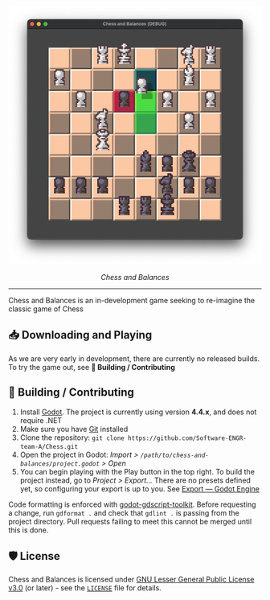 <p align="center">
  <picture>
    <img alt="Gameplay Screenshot" src="./media/gameplay.png">
  </picture>
</p>

<p align="center">
  <i>Chess and Balances</i>
</p>

---

Chess and Balances is an in-development game seeking to re-imagine the classic game of Chess

## 📥 Downloading and Playing

As we are very early in development, there are currently no released builds. To try the game out, see **🔧 Building / Contributing**

## 🔧 Building / Contributing

1. Install [Godot](https://godotengine.org/). The project is currently using version **4.4.x**, and does not require .NET
2. Make sure you have [Git](https://git-scm.com/downloads) installed
3. Clone the repository: `git clone https://github.com/Software-ENGR-team-A/Chess.git`
4. Open the project in Godot: *Import > `/path/to/chess-and-balances/project.godot` > Open*
5. You can begin playing with the Play button in the top right. To build the project instead, go to *Project > Export...* There are no presets defined yet, so configuring your export is up to you. See [Export — Godot Engine](https://docs.godotengine.org/en/stable/tutorials/export/index.html)

Code formatting is enforced with [godot-gdscript-toolkit](https://github.com/Scony/godot-gdscript-toolkit). Before requesting a change, run `gdformat .` and check that `gdlint .` is passing from the project directory. Pull requests failing to meet this cannot be merged until this is done.

## 🛡️ License

Chess and Balances is licensed under [GNU Lesser General Public License v3.0](https://www.gnu.org/licenses/lgpl-3.0.en.html) (or later) - see the [`LICENSE`](LICENSE) file for details.
